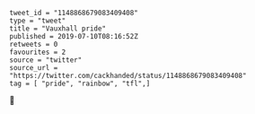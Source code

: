 ```
tweet_id = "1148868679083409408"
type = "tweet"
title = "Vauxhall pride"
published = 2019-07-10T08:16:52Z
retweets = 0
favourites = 2
source = "twitter"
source_url = "https://twitter.com/cackhanded/status/1148868679083409408"
tag = [ "pride", "rainbow", "tfl",]
```

💖

<p class='image'><img src='http://mnf.m17s.net/2019/07/10/D_GZ9_rXkAA-TFT.jpg' alt=''></p>

